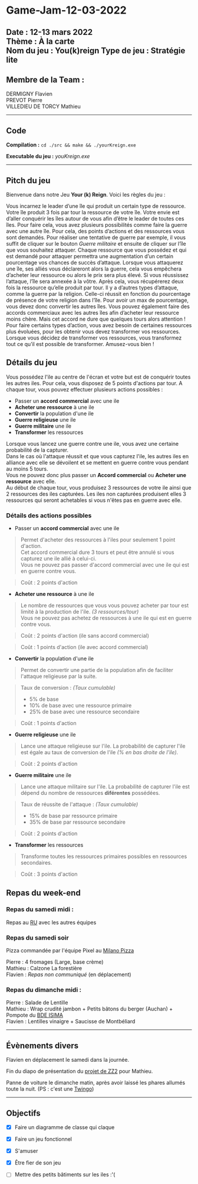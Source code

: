 # Game-Jam-12-03-2022
 
**Date :** 12-13 mars 2022   
**Thème :** À la carte   
**Nom du jeu :** You(k)reign
**Type de jeu :** Stratégie lite
---
## Membre de la Team :
DERMIGNY Flavien  
PREVOT Pierre    
VILLEDIEU DE TORCY Mathieu    

---
## Code

**Compilation :**  `cd ./src && make && ./yourKreign.exe` 

**Executable du jeu :** *youKreign.exe*

---  
## Pitch du jeu 

Bienvenue dans notre Jeu **Your (k) Reign**. Voici les règles du jeu :

Vous incarnez le leader d’une île qui produit un certain type de ressource. Votre île produit 3 fois par tour la ressource de votre île. Votre envie est d’aller conquérir les îles autour de vous afin d’être le leader de toutes ces îles. Pour faire cela, vous avez plusieurs possibilités comme faire la guerre avec une autre île. Pour cela, des points d’actions et des ressources vous sont demandés. Pour réaliser une tentative de guerre par exemple, il vous suffit de cliquer sur le bouton *Guerre militaire* et ensuite de cliquer sur l’île que vous souhaitez attaquer. Chaque ressource que vous possédez et qui est demandé pour attaquer permettra une augmentation d’un certain pourcentage vos chances de succès d’attaque. Lorsque vous attaquerez une île, ses alliés vous déclareront alors la guerre, cela vous empêchera d’acheter leur ressource ou alors le prix sera plus élevé. Si vous réussissez l’attaque, l’île sera annexée à la vôtre. Après cela, vous récupérerez deux fois la ressource qu’elle produit par tour. Il y a d’autres types d’attaque, comme la guerre par la religion. Celle-ci réussit en fonction du pourcentage de présence de votre religion dans l’île. Pour avoir un max de pourcentage, vous devez donc convertir les autres îles. Vous pouvez également faire des accords commerciaux avec les autres îles afin d’acheter leur ressource moins chère. Mais cet accord ne dure que quelques tours alors attention ! Pour faire certains types d’action, vous avez besoin de certaines ressources plus évoluées, pour les obtenir vous devez transformer vos ressources. Lorsque vous décidez de transformer vos ressources, vous transformez tout ce qu’il est possible de transformer. Amusez-vous bien !

## Détails du jeu  

Vous possédez l'ile au centre de l'écran et votre but est de conquérir toutes les autres iles. Pour cela, vous disposez de 5 points d'actions par tour. A chaque tour, vous pouvez effectuer plusieurs actions possibles :

- Passer un **accord commercial** avec une ile
- **Acheter une ressource** à une ile
- **Convertir** la population d'une ile
- **Guerre religieuse** une ile
- **Guerre militaire** une ile
- **Transformer** les ressources  

Lorsque vous lancez une guerre contre une ile, vous avez une certaine probabilité de la capturer.  
 Dans le cas où l'attaque réussit et que vous capturez l'ile, les autres iles en alliance avec elle se dévoilent et se mettent en guerre contre vous pendant au moins 5 tours.  
 Vous ne pouvez donc plus passer un **Accord commercial** ou **Acheter une ressource** avec elle.   
Au début de chaque tour, vous produisez 3 ressources de votre ile ainsi que 2 ressources des iles capturées. Les iles non capturées produisent elles 3 ressources qui seront achetables si vous n'êtes pas en guerre avec elle.


### Détails des actions possibles 

- Passer un **accord commercial** avec une ile
> Permet d'acheter des ressources à l'iles pour seulement 1 point d'action.  
> Cet accord commercial dure 3 tours et peut être annulé si vous capturez une ile allié à celui-ci.  
> Vous ne pouvez pas passer d'accord commercial avec une ile qui est en guerre contre vous. 

> Coût : 2 points d'action 

- **Acheter une ressource** à une ile
> Le nombre de ressources que vous vous pouvez acheter par tour est limité à la production de l'ile. *(3 ressources/tour)*  
> Vous ne pouvez pas achetez de ressources à une ile qui est en guerre contre vous.  

> Coût : 2 points d'action (ile sans accord commercial) 

> Coût : 1 points d'action (ile avec accord commercial) 


- **Convertir** la population d'une ile
> Permet de convertir une partie de la population afin de faciliter l'attaque religieuse par la suite.

> Taux de conversion : *(Taux cumulable)* 
> - 5% de base
> - 10% de base avec une ressource primaire
> - 25% de base avec une ressource secondaire   

> Coût : 1 points d'action 


- **Guerre religieuse** une ile
> Lance une attaque religieuse sur l'ile. La probabilité de capturer l'ile est égale au taux de conversion de l'ile *(% en bas droite de l'ile)*.

> Coût : 2 points d'action   


- **Guerre militaire** une ile
> Lance une attaque militaire sur l'ile. La probabilité de capturer l'ile est dépend du nombre de ressources **diférentes** possédées.

> Taux de réussite de l'attaque : *(Taux cumulable)* 
> - 15% de base par ressource primaire
> - 35% de base par ressource secondaire 

> Coût : 2 points d'action 


- **Transformer** les ressources 
> Transforme toutes les ressources primaires possibles en ressources secondaires.

> Coût : 3 points d'action 

## Repas du week-end
### Repas du samedi midi :
Repas au [RU](https://usine.crous-clermont..fr/restaurant/resto-u-restocezo/) avec les autres équipes

### Repas du samedi soir
Pizza commandée par l'équipe Pixel au [Milano Pizza](https://milano-pizza-63-71.webself.net/)
  
Pierre  : 4 fromages (Large, base crème)  
Mathieu : Calzone La forestière   
Flavien : *Repas non communiqué* (en déplacement)


### Repas du dimanche midi : 
 
Pierre  : Salade de Lentille  
Mathieu : Wrap crudité jambon + Petits bâtons du berger (Auchan) + Pompote du [BDE ISIMA](https://bde.isima.fr/)  
Flavien : Lentilles vinaigre + Saucisse de Montbéliard


---
## Évènements divers

Flavien en déplacement le samedi dans la journée.

Fin du diapo de présentation du [projet de ZZ2](https://gitlab.isima.fr/fldumas5/genealogie) pour Mathieu.

Panne de voiture le dimanche matin, après avoir laissé les phares allumés toute la nuit. (PS : c'est une [Twingo](https://www.renault.fr/vehicules-particuliers/twingo.html))

---
## Objectifs

- [x] Faire un diagramme de classe qui claque 
- [x] Faire un jeu fonctionnel 
- [x] S'amuser 
- [x] Être fier de son jeu 
- [ ] Mettre des petits bâtiments sur les iles :'( 

